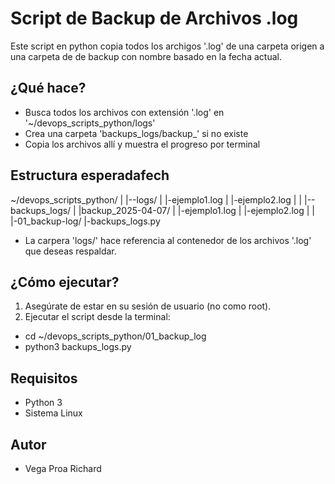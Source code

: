# Script de Backup de Archivos .log

Este script en python copia todos los archigos '.log' de una carpeta origen a una carpeta de de backup
con nombre basado en la fecha actual.


## ¿Qué hace?

- Busca todos los archivos con extensión '.log' en '~/devops_scripts_python/logs'
- Crea una carpeta 'backups_logs/backup_<fecha>' si no existe
- Copia los archivos allí y muestra el progreso por terminal

## Estructura esperadafech

~/devops_scripts_python/
|
|--logs/
|  |-ejemplo1.log
|  |-ejemplo2.log
|
|
|--backups_logs/
|  |backup_2025-04-07/
|  |-ejemplo1.log
|  |-ejemplo2.log
|
|
|-01_backup-log/
  |-backups_logs.py


- La carpera 'logs/' hace referencia al contenedor de los archivos '.log' que deseas respaldar.

## ¿Cómo ejecutar?

1. Asegúrate de estar en su sesión de usuario (no como root).
2. Ejecutar el script desde la terminal: 
- cd ~/devops_scripts_python/01_backup_log
- python3 backups_logs.py

## Requisitos

- Python 3
- Sistema Linux
## Autor

- Vega Proa Richard 
